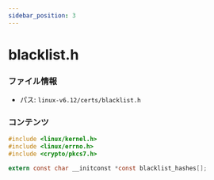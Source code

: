 ```yaml
---
sidebar_position: 3
---
```

# blacklist.h

### ファイル情報

- パス: `linux-v6.12/certs/blacklist.h`

### コンテンツ

```h
#include <linux/kernel.h>
#include <linux/errno.h>
#include <crypto/pkcs7.h>

extern const char __initconst *const blacklist_hashes[];

```
